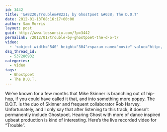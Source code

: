 ```yaml
---
id: 3442
title: '&#8220;Trouble&#8221; by Ghostpoet &#038; The D.O.T'
date: 2012-01-13T08:16:17+00:00
author: Sam Morris
layout: post
guid: http://www.lessonsix.com/?p=3442
permalink: /2012/01/trouble-by-ghostpoet-the-d-o-t/
video:
  - '<object width="540" height="304"><param name="movie" value="http://www.youtube.com/v/g4os8xePrFk?version=3&amp;hl=en_GB"></param><param name="allowFullScreen" value="true"></param><param name="allowscriptaccess" value="always"></param><embed src="http://www.youtube.com/v/g4os8xePrFk?version=3&amp;hl=en_GB" type="application/x-shockwave-flash" width="540" height="304" allowscriptaccess="always" allowfullscreen="true"></embed></object>'
dsq_thread_id:
  - 537286932
categories:
  - Video
tags:
  - Ghostpoet
  - The D.O.T.
---
```

We&#8217;ve known for a few months that Mike Skinner is branching out of hip-hop, if you could have called it that, and into something more poppy. The D.O.T. is the duo of Skinner and frequent collaborator Rob Harvey. Unfortunately, and I only say that after listening to this track, it doesn&#8217;t permanently include Ghostpoet. Hearing Ghost with more of dance inspired upbeat production is kind of interesting. Here&#8217;s the live recorded video for &#8220;Trouble&#8221;.